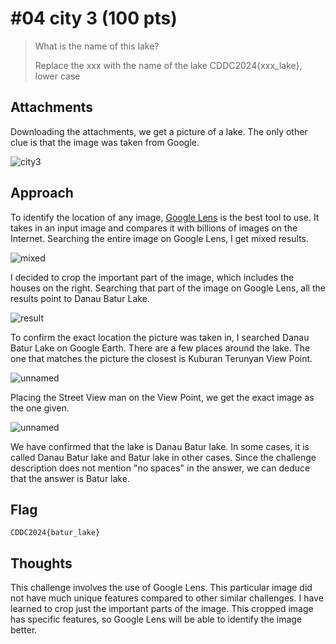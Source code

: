 # \#04 city 3 (100 pts)
> What is the name of this lake?
>
> Replace the xxx with the name of the lake CDDC2024{xxx_lake}, lower case

## Attachments
Downloading the attachments, we get a picture of a lake. The only other clue is that the image was taken from Google.

![city3](https://github.com/ram-nush/writeups/assets/75689075/f3180f3d-9ecb-4090-b730-924bdcacaff3)

## Approach
To identify the location of any image, [Google Lens](https://lens.google/ "Google Lens") is the best tool to use. It takes in an input image and compares it with billions of images on the Internet. Searching the entire image on Google Lens, I get mixed results.

![mixed](https://github.com/ram-nush/writeups/assets/75689075/601a667a-6122-4d8a-8e69-3f810b568fc5)

I decided to crop the important part of the image, which includes the houses on the right. Searching that part of the image on Google Lens, all the results point to Danau Batur Lake.

![result](https://github.com/ram-nush/writeups/assets/75689075/3d341210-2b92-49f8-94b5-61856de59784)

To confirm the exact location the picture was taken in, I searched Danau Batur Lake on Google Earth. There are a few places around the lake. The one that matches the picture the closest is Kuburan Terunyan View Point.

![unnamed](https://github.com/ram-nush/writeups/assets/75689075/68f0b2c5-f040-4af9-9c55-709d1b2df225)

Placing the Street View man on the View Point, we get the exact image as the one given.

![unnamed](https://github.com/ram-nush/writeups/assets/75689075/9eb400b6-7ee5-4777-afe4-1b0404f5bf87)

We have confirmed that the lake is Danau Batur lake. In some cases, it is called Danau Batur lake and Batur lake in other cases. Since the challenge description does not mention "no spaces" in the answer, we can deduce that the answer is Batur lake.

## Flag
```
CDDC2024{batur_lake}
```

## Thoughts
This challenge involves the use of Google Lens. This particular image did not have much unique features compared to other similar challenges. I have learned to crop just the important parts of the image. This cropped image has specific features, so Google Lens will be able to identify the image better.
